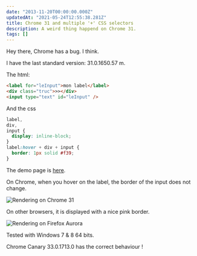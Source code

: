 ```yaml
---
date: "2013-11-20T00:00:00.000Z"
updatedAt: "2021-05-24T12:55:38.281Z"
title: Chrome 31 and multiple '+' CSS selectors
description: A weird thing happend on Chrome 31.
tags: []
---
```


Hey there, Chrome has a bug. I think.

I have the last standard version: 31.0.1650.57 m.

The html:

```html
<label for="leInput">mon label</label>
<div class="truc">>></div>
<input type="text" id="leInput" />
```

And the css

```css
label,
div,
input {
  display: inline-block;
}
label:hover + div + input {
  border: 1px solid #f39;
}
```

The demo page is [here](http://jsfiddle.net/GQBTW/).

On Chrome, when you hover on the label, the border of the input does not change.

![Rendering on Chrome 31](/contentful/1K9jTvF7gI5ZhfU7kusWru/acdac32503152ef2add2715d41997442/chrome_bug_ko.jpg)

On other browsers, it is displayed with a nice pink border.

![Rendering on Firefox Aurora](/contentful/4vVN7vw6Wz1NA7OQ8gsXwT/e43861afe0ee66f69f05fd213c5f554d/chrome_bug_ok.jpg)

Tested with Windows 7 & 8 64 bits.

Chrome Canary 33.0.1713.0 has the correct behaviour !
